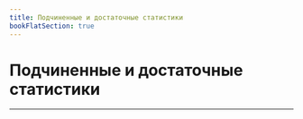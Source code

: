 ```yaml
---
title: Подчиненные и достаточные статистики
bookFlatSection: true
---
```


# Подчиненные и достаточные статистики
---